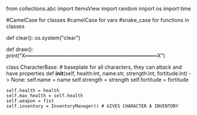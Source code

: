 from collections.abc import ItemsView
import random
import os
import time

#CamelCase for classes
#camelCase for vars
#snake_case for functions in classes



def clear():
  os.system("clear")

def draw(): 
  print("X════════════════════════════════════X")

class CharacterBase: # baseplate for all characters, they can attack and have properties
  def __init__(self, health:int, name:str, strength:int, fortitude:int) -> None:
    self.name = name
    self.strength = strength
    self.fortitude = fortitude

    self.health = health
    self.max_health = self.health
    self.weapon = fist
    self.inventory = InventoryManager() # GIVES CHARACTER A INVENTORY
